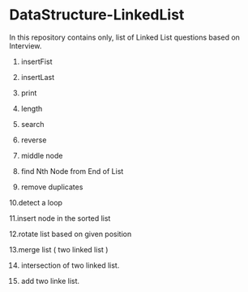 # DataStructure-LinkedList

In this repository contains only, list of Linked List questions based on Interview.

1. insertFist

2. insertLast

3. print

4. length

5. search

6. reverse

7. middle node

8. find Nth Node from End of List

9. remove duplicates

10.detect a loop

11.insert node in the sorted list

12.rotate list based on given position

13.merge list ( two linked list )

14. intersection of two linked list.

15. add two linke list.
